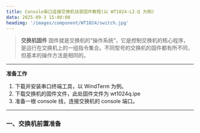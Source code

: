 ```yaml
---
title: Console串口连接交换机烧录固件教程(以 WT1024-LI-Q 为例)
data: 2025-09-3 15:00:00
headimg: '/images/component/WT1024/switch.jpg'
---
```

>**交换机固件**
固件就是交换机的“操作系统”，它是控制交换机的核心程序，是运行在交换机上的一组指令集合。不同型号的交换机的固件都有所不同，但基本的操作方法是相同的。

---

**准备工作**
1. 下载并安装串口终端工具，以 WindTerm 为例。
2. 下载交换机的固件文件，此处固件文件为 wt1024q.ipe
3. 准备一根 console 线，连接交换机的 console 端口。

---

### **一、交换机前置准备**
